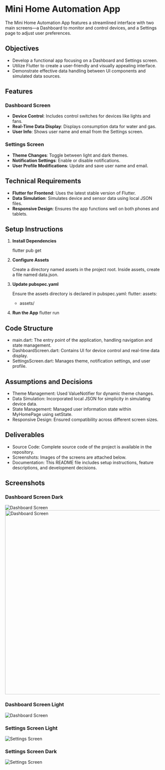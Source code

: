 # Mini Home Automation App

The Mini Home Automation App features a streamlined interface with two main screens—a Dashboard to monitor and control devices, and a Settings page to adjust user preferences.

## Objectives

- Develop a functional app focusing on a Dashboard and Settings screen.
- Utilize Flutter to create a user-friendly and visually appealing interface.
- Demonstrate effective data handling between UI components and simulated data sources.

## Features

### Dashboard Screen

- **Device Control**: Includes control switches for devices like lights and fans.
- **Real-Time Data Display**: Displays consumption data for water and gas.
- **User Info**: Shows user name and email from the Settings screen.

### Settings Screen

- **Theme Changes**: Toggle between light and dark themes.
- **Notification Settings**: Enable or disable notifications.
- **User Profile Modifications**: Update and save user name and email.

## Technical Requirements

- **Flutter for Frontend**: Uses the latest stable version of Flutter.
- **Data Simulation**: Simulates device and sensor data using local JSON files.
- **Responsive Design**: Ensures the app functions well on both phones and tablets.

## Setup Instructions

1. **Install Dependencies**

   flutter pub get

2. **Configure Assets**

   Create a directory named assets in the project root.
   Inside assets, create a file named data.json.

3. **Update pubspec.yaml**

   Ensure the assets directory is declared in pubspec.yaml:
   flutter:
  assets:
    - assets/
    
4. **Run the App**
      flutter run

## Code Structure
- main.dart: The entry point of the application, handling navigation and state management.
- DashboardScreen.dart: Contains UI for device control and real-time data display.
- SettingsScreen.dart: Manages theme, notification settings, and user profile.

## Assumptions and Decisions
- Theme Management: Used ValueNotifier<ThemeMode> for dynamic theme changes.
- Data Simulation: Incorporated local JSON for simplicity in simulating device data.
- State Management: Managed user information state within MyHomePage using setState.
- Responsive Design: Ensured compatibility across different screen sizes.

##  Deliverables
- Source Code: Complete source code of the project is available in the repository.
- Screenshots: Images of the screens are attached below.
- Documentation: This README file includes setup instructions, feature descriptions, and development decisions.

## Screenshots

### Dashboard Screen Dark

![Dashboard Screen](screenshots/DashBoard_Dark.png)
<img src="screenshots/DashBoard_Dark.png" alt="Dashboard Screen" width="600"/>

### Dashboard Screen Light

![Dashboard Screen](screenshots/DashBoard_light.png)

### Settings Screen Light

![Settings Screen](screenshots/Settings_Dark.png)

### Settings Screen Dark

![Settings Screen](screenshots/settings_light.png)

   
